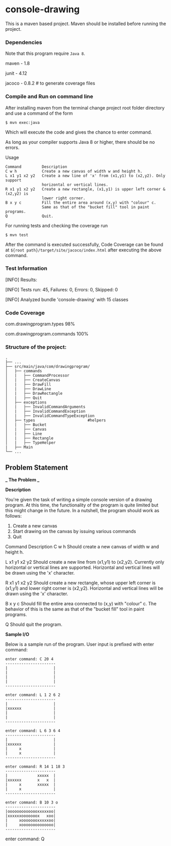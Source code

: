 # console-drawing

This is a maven based project. Maven should be installed before running the project.

### Dependencies

Note that this program require `Java 8`.

maven - 1.8

junit - 4.12

jacoco - 0.8.2 # to generate coverage files

### Compile and Run on command line

After installing maven from the terminal change project root folder directory and use a command of the form

`$ mvn exec:java`

Which will execute the code and gives the chance to enter command.

As long as your compiler supports Java 8 or higher, there should be no errors.

Usage

```
Command 		Description
C w h           Create a new canvas of width w and height h.
L x1 y1 x2 y2   Create a new line of 'x' from (x1,y1) to (x2,y2). Only support
                horizontal or vertical lines.
R x1 y1 x2 y2   Create a new rectangle, (x1,y1) is upper left corner & (x2,y2) is
                lower right corner.
B x y c         Fill the entire area around (x,y) with "colour" c.
                Same as that of the "bucket fill" tool in paint programs.
Q               Quit.
```

For running tests and checking the coverage run

`$ mvn test`

After the command is executed successfully, Code Coverage can be found at `${root path}/target/site/jacoco/index.html` after executing the above command.

### Test Information

[INFO] Results:

[INFO] Tests run: 45, Failures: 0, Errors: 0, Skipped: 0

[INFO] Analyzed bundle 'console-drawing' with 15 classes

### Code Coverage

com.drawingprogram.types 98%

com.drawingprogram.commands 100%

### Structure of the project:

    .
    ├── ...
    ├── src/main/java/com/drawingprogram/
    │   ├── commands
    │   |   ├── CommandProcessor
    │   |   ├── CreateCanvas
    │   |   ├── DrawFill
    │   |   ├── DrawLine
    │   |   ├── DrawRectangle
    │   |   ├── Quit
    │   ├── exceptions
    │   |   ├── InvalidCommandArguments
    │   |   ├── InvalidCommandException
    │   |   ├── InvalidCommandTypeException
    │   ├── types                       #helpers
    │   |   ├── Bucket
    │   |   ├── Canvas
    │   |   ├── Line
    │   |   ├── Rectangle
    │   |   ├── TypeHelper
    |   ├── Main
    └── ...

## Problem Statement

**_ The Problem _**

**Description**

You're given the task of writing a simple console version of a drawing program.
At this time, the functionality of the program is quite limited but this might change in the future.
In a nutshell, the program should work as follows:

1.  Create a new canvas
2.  Start drawing on the canvas by issuing various commands
3.  Quit

Command Description
C w h Should create a new canvas of width w and height h.

L x1 y1 x2 y2 Should create a new line from (x1,y1) to (x2,y2). Currently only
horizontal or vertical lines are supported. Horizontal and vertical lines
will be drawn using the 'x' character.

R x1 y1 x2 y2 Should create a new rectangle, whose upper left corner is (x1,y1) and
lower right corner is (x2,y2). Horizontal and vertical lines will be drawn
using the 'x' character.

B x y c Should fill the entire area connected to (x,y) with "colour" c. The
behavior of this is the same as that of the "bucket fill" tool in paint
programs.

Q Should quit the program.

**Sample I/O**

Below is a sample run of the program. User input is prefixed with enter command:

```text
enter command: C 20 4
----------------------
|                    |
|                    |
|                    |
|                    |
----------------------
```

```text
enter command: L 1 2 6 2
----------------------
|                    |
|xxxxxx              |
|                    |
|                    |
----------------------
```

```text
enter command: L 6 3 6 4
----------------------
|                    |
|xxxxxx              |
|     x              |
|     x              |
----------------------
```

```text
enter command: R 14 1 18 3
----------------------
|             xxxxx  |
|xxxxxx       x   x  |
|     x       xxxxx  |
|     x              |
----------------------
```

```text
enter command: B 10 3 o
----------------------
|oooooooooooooxxxxxoo|
|xxxxxxooooooox   xoo|
|     xoooooooxxxxxoo|
|     xoooooooooooooo|
----------------------
```

enter command: Q
